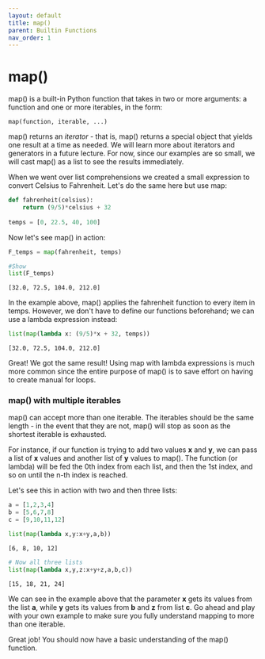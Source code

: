 ```yaml
---
layout: default
title: map()
parent: Builtin Functions
nav_order: 1
---
```


# map()

map() is a built-in Python function that takes in two or more arguments: a function and one or more iterables, in the form:

    map(function, iterable, ...)
    
map() returns an *iterator* - that is, map() returns a special object that yields one result at a time as needed. We will learn more about iterators and generators in a future lecture. For now, since our examples are so small, we will cast map() as a list to see the results immediately.

When we went over list comprehensions we created a small expression to convert Celsius to Fahrenheit. Let's do the same here but use map:


```python
def fahrenheit(celsius):
    return (9/5)*celsius + 32
    
temps = [0, 22.5, 40, 100]
```

Now let's see map() in action:


```python
F_temps = map(fahrenheit, temps)

#Show
list(F_temps)
```




    [32.0, 72.5, 104.0, 212.0]



In the example above, map() applies the fahrenheit function to every item in temps. However, we don't have to define our functions beforehand; we can use a lambda expression instead:


```python
list(map(lambda x: (9/5)*x + 32, temps))
```




    [32.0, 72.5, 104.0, 212.0]



Great! We got the same result! Using map with lambda expressions is much more common since the entire purpose of map() is to save effort on having to create manual for loops.

### map() with multiple iterables
map() can accept more than one iterable. The iterables should be the same length - in the event that they are not, map() will stop as soon as the shortest iterable is exhausted.


For instance, if our function is trying to add two values **x** and **y**, we can pass a list of **x** values and another list of **y** values to map(). The function (or lambda) will be fed the 0th index from each list, and then the 1st index, and so on until the n-th index is reached.

Let's see this in action with two and then three lists:


```python
a = [1,2,3,4]
b = [5,6,7,8]
c = [9,10,11,12]

list(map(lambda x,y:x+y,a,b))
```




    [6, 8, 10, 12]




```python
# Now all three lists
list(map(lambda x,y,z:x+y+z,a,b,c))
```




    [15, 18, 21, 24]



We can see in the example above that the parameter **x** gets its values from the list **a**, while **y** gets its values from **b** and **z** from list **c**. Go ahead and play with your own example to make sure you fully understand mapping to more than one iterable.

Great job! You should now have a basic understanding of the map() function.
